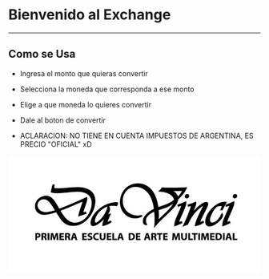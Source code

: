 # Bienvenido al Exchange
---
## Como se Usa

- Ingresa el monto que quieras convertir
- Selecciona la moneda que corresponda a ese monto
- Elige a que moneda lo quieres convertir
- Dale al boton de convertir

- ACLARACION: NO TIENE EN CUENTA IMPUESTOS DE ARGENTINA, ES PRECIO "OFICIAL" xD



![alt text](src/img/asd.jpg)

